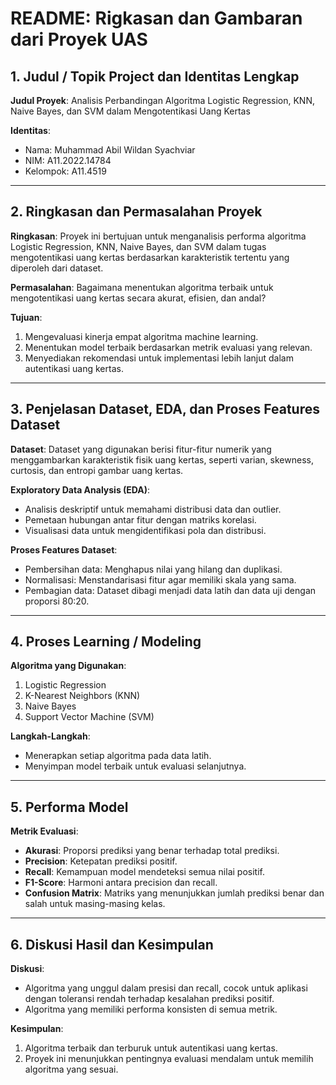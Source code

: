 # README: Rigkasan dan Gambaran dari Proyek UAS

## 1. Judul / Topik Project dan Identitas Lengkap

**Judul Proyek**: Analisis Perbandingan Algoritma Logistic Regression, KNN, Naive Bayes, dan SVM dalam Mengotentikasi Uang Kertas

**Identitas**:
- Nama: Muhammad Abil Wildan Syachviar
- NIM: A11.2022.14784
- Kelompok: A11.4519

---

## 2. Ringkasan dan Permasalahan Proyek

**Ringkasan**:
Proyek ini bertujuan untuk menganalisis performa algoritma Logistic Regression, KNN, Naive Bayes, dan SVM dalam tugas mengotentikasi uang kertas berdasarkan karakteristik tertentu yang diperoleh dari dataset.

**Permasalahan**:
Bagaimana menentukan algoritma terbaik untuk mengotentikasi uang kertas secara akurat, efisien, dan andal?

**Tujuan**:
1. Mengevaluasi kinerja empat algoritma machine learning.
2. Menentukan model terbaik berdasarkan metrik evaluasi yang relevan.
3. Menyediakan rekomendasi untuk implementasi lebih lanjut dalam autentikasi uang kertas.

---

## 3. Penjelasan Dataset, EDA, dan Proses Features Dataset

**Dataset**:
Dataset yang digunakan berisi fitur-fitur numerik yang menggambarkan karakteristik fisik uang kertas, seperti varian, skewness, curtosis, dan entropi gambar uang kertas.

**Exploratory Data Analysis (EDA)**:
- Analisis deskriptif untuk memahami distribusi data dan outlier.
- Pemetaan hubungan antar fitur dengan matriks korelasi.
- Visualisasi data untuk mengidentifikasi pola dan distribusi.

**Proses Features Dataset**:
- Pembersihan data: Menghapus nilai yang hilang dan duplikasi.
- Normalisasi: Menstandarisasi fitur agar memiliki skala yang sama.
- Pembagian data: Dataset dibagi menjadi data latih dan data uji dengan proporsi 80:20.

---

## 4. Proses Learning / Modeling

**Algoritma yang Digunakan**:
1. Logistic Regression
2. K-Nearest Neighbors (KNN)
3. Naive Bayes
4. Support Vector Machine (SVM)

**Langkah-Langkah**:
- Menerapkan setiap algoritma pada data latih.
- Menyimpan model terbaik untuk evaluasi selanjutnya.

---

## 5. Performa Model

**Metrik Evaluasi**:
- **Akurasi**: Proporsi prediksi yang benar terhadap total prediksi.
- **Precision**: Ketepatan prediksi positif.
- **Recall**: Kemampuan model mendeteksi semua nilai positif.
- **F1-Score**: Harmoni antara precision dan recall.
- **Confusion Matrix**: Matriks yang menunjukkan jumlah prediksi benar dan salah untuk masing-masing kelas.

---

## 6. Diskusi Hasil dan Kesimpulan

**Diskusi**:
- Algoritma yang unggul dalam presisi dan recall, cocok untuk aplikasi dengan toleransi rendah terhadap kesalahan prediksi positif.
- Algoritma yang memiliki performa konsisten di semua metrik.

**Kesimpulan**:
1. Algoritma terbaik dan terburuk untuk autentikasi uang kertas.
2. Proyek ini menunjukkan pentingnya evaluasi mendalam untuk memilih algoritma yang sesuai.


